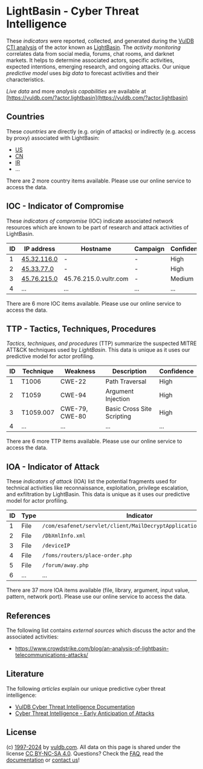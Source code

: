 # LightBasin - Cyber Threat Intelligence

These _indicators_ were reported, collected, and generated during the [VulDB CTI analysis](https://vuldb.com/?kb.cti) of the actor known as [LightBasin](https://vuldb.com/?actor.lightbasin). The _activity monitoring_ correlates data from social media, forums, chat rooms, and darknet markets. It helps to determine associated actors, specific activities, expected intentions, emerging research, and ongoing attacks. Our unique _predictive model_ uses _big data_ to forecast activities and their characteristics.

_Live data_ and more _analysis capabilities_ are available at [https://vuldb.com/?actor.lightbasin](https://vuldb.com/?actor.lightbasin)

## Countries

These _countries_ are directly (e.g. origin of attacks) or indirectly (e.g. access by proxy) associated with LightBasin:

* [US](https://vuldb.com/?country.us)
* [CN](https://vuldb.com/?country.cn)
* [IR](https://vuldb.com/?country.ir)
* ...

There are 2 more country items available. Please use our online service to access the data.

## IOC - Indicator of Compromise

These _indicators of compromise_ (IOC) indicate associated network resources which are known to be part of research and attack activities of LightBasin.

ID | IP address | Hostname | Campaign | Confidence
-- | ---------- | -------- | -------- | ----------
1 | [45.32.116.0](https://vuldb.com/?ip.45.32.116.0) | - | - | High
2 | [45.33.77.0](https://vuldb.com/?ip.45.33.77.0) | - | - | High
3 | [45.76.215.0](https://vuldb.com/?ip.45.76.215.0) | 45.76.215.0.vultr.com | - | Medium
4 | ... | ... | ... | ...

There are 6 more IOC items available. Please use our online service to access the data.

## TTP - Tactics, Techniques, Procedures

_Tactics, techniques, and procedures_ (TTP) summarize the suspected MITRE ATT&CK techniques used by _LightBasin_. This data is unique as it uses our predictive model for actor profiling.

ID | Technique | Weakness | Description | Confidence
-- | --------- | -------- | ----------- | ----------
1 | T1006 | CWE-22 | Path Traversal | High
2 | T1059 | CWE-94 | Argument Injection | High
3 | T1059.007 | CWE-79, CWE-80 | Basic Cross Site Scripting | High
4 | ... | ... | ... | ...

There are 6 more TTP items available. Please use our online service to access the data.

## IOA - Indicator of Attack

These _indicators of attack_ (IOA) list the potential fragments used for technical activities like reconnaissance, exploitation, privilege escalation, and exfiltration by LightBasin. This data is unique as it uses our predictive model for actor profiling.

ID | Type | Indicator | Confidence
-- | ---- | --------- | ----------
1 | File | `/com/esafenet/servlet/client/MailDecryptApplicationService.java` | High
2 | File | `/DbXmlInfo.xml` | High
3 | File | `/deviceIP` | Medium
4 | File | `/foms/routers/place-order.php` | High
5 | File | `/forum/away.php` | High
6 | ... | ... | ...

There are 37 more IOA items available (file, library, argument, input value, pattern, network port). Please use our online service to access the data.

## References

The following list contains _external sources_ which discuss the actor and the associated activities:

* https://www.crowdstrike.com/blog/an-analysis-of-lightbasin-telecommunications-attacks/

## Literature

The following _articles_ explain our unique predictive cyber threat intelligence:

* [VulDB Cyber Threat Intelligence Documentation](https://vuldb.com/?kb.cti)
* [Cyber Threat Intelligence - Early Anticipation of Attacks](https://www.scip.ch/en/?labs.20201022)

## License

(c) [1997-2024](https://vuldb.com/?kb.changelog) by [vuldb.com](https://vuldb.com/?kb.about). All data on this page is shared under the license [CC BY-NC-SA 4.0](https://creativecommons.org/licenses/by-nc-sa/4.0/). Questions? Check the [FAQ](https://vuldb.com/?kb.faq), read the [documentation](https://vuldb.com/?kb) or [contact us](https://vuldb.com/?contact)!
